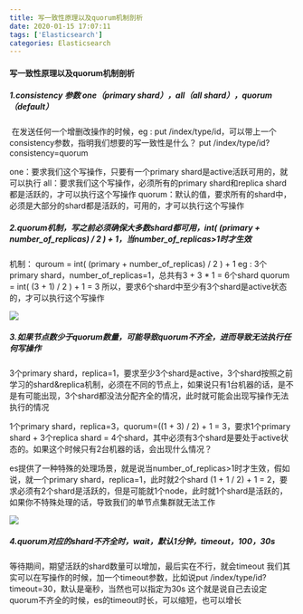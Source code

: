 ```yaml
---
title: 写一致性原理以及quorum机制剖析
date: 2020-01-15 17:07:11
tags: ['Elasticsearch']
categories: Elasticsearch
---
```


####  写一致性原理以及quorum机制剖析

#####  1.consistency 参数  one（primary shard），all（all shard），quorum（default）

​       在发送任何一个增删改操作的时候，eg : put /index/type/id，可以带上一个consistency参数，指明我们想要的写一致性是什么？
put /index/type/id?consistency=quorum

one：要求我们这个写操作，只要有一个primary shard是active活跃可用的，就可以执行
all：要求我们这个写操作，必须所有的primary shard和replica shard都是活跃的，才可以执行这个写操作
quorum：默认的值，要求所有的shard中，必须是大部分的shard都是活跃的，可用的，才可以执行这个写操作

##### 2.quorum机制，写之前必须确保大多数shard都可用，int( (primary + number_of_replicas) / 2 ) + 1，当number_of_replicas>1时才生效

机制： quroum = int( (primary + number_of_replicas) / 2 ) + 1
eg : 3个primary shard，number_of_replicas=1，总共有3 + 3 * 1 = 6个shard
quorum = int( (3 + 1) / 2 ) + 1 = 3
所以，要求6个shard中至少有3个shard是active状态的，才可以执行这个写操作

![](https://guanyuoss.oss-cn-qingdao.aliyuncs.com/prod/CMS/HWbcux3jeMU.png)

##### 3.如果节点数少于quorum数量，可能导致quorum不齐全，进而导致无法执行任何写操作

3个primary shard，replica=1，要求至少3个shard是active，3个shard按照之前学习的shard&replica机制，必须在不同的节点上，如果说只有1台机器的话，是不是有可能出现，3个shard都没法分配齐全的情况，此时就可能会出现写操作无法执行的情况

1个primary shard，replica=3，quorum=((1 + 3) / 2) + 1 = 3，要求1个primary shard + 3个replica shard = 4个shard，其中必须有3个shard是要处于active状态的。如果这个时候只有2台机器的话，会出现什么情况？

es提供了一种特殊的处理场景，就是说当number_of_replicas>1时才生效，假如说，就一个primary shard，replica=1，此时就2个shard
(1 + 1 / 2) + 1 = 2，要求必须有2个shard是活跃的，但是可能就1个node，此时就1个shard是活跃的，如果你不特殊处理的话，导致我们的单节点集群就无法工作

![](https://guanyuoss.oss-cn-qingdao.aliyuncs.com/prod/CMS/QUMuuIQ4BvM.png)

#####  4.quorum对应的shard不齐全时，wait，默认1分钟，timeout，100，30s

等待期间，期望活跃的shard数量可以增加，最后实在不行，就会timeout
我们其实可以在写操作的时候，加一个timeout参数，比如说put /index/type/id?timeout=30，默认是毫秒，当然也可以指定为30s  这个就是说自己去设定quorum不齐全的时候，es的timeout时长，可以缩短，也可以增长